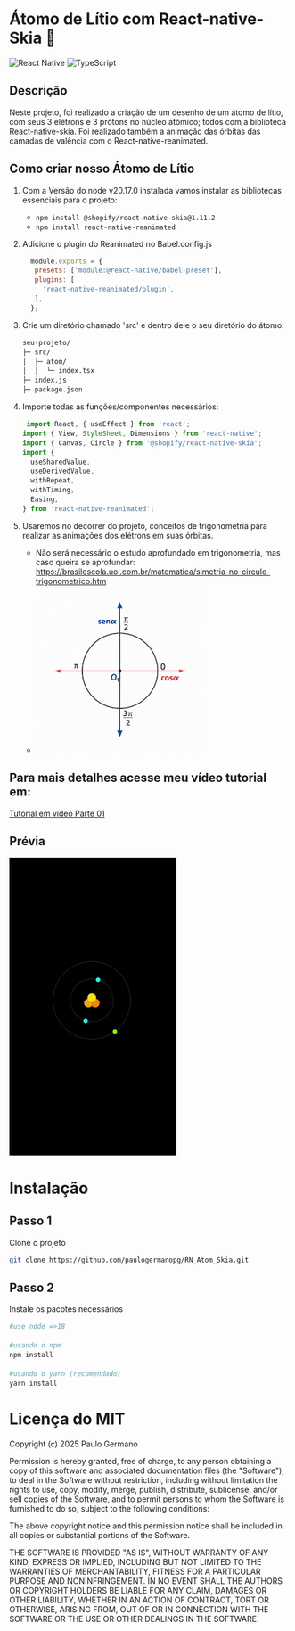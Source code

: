 # Átomo de Lítio com React-native-Skia 🎨
![React Native](https://img.shields.io/badge/react_native-%2320232a.svg?style=for-the-badge&logo=react&logoColor=%2361DAFB)
![TypeScript](https://img.shields.io/badge/typescript-%23007ACC.svg?style=for-the-badge&logo=typescript&logoColor=white)
## Descrição
Neste projeto, foi realizado a criação de um desenho de um átomo de lítio, com seus 3 elétrons e 3 prótons no núcleo atômico; todos com a biblioteca React-native-skia. Foi realizado também a animação das órbitas das camadas de valência com o React-native-reanimated.

## Como criar nosso Átomo de Lítio

1. Com a Versão do node v20.17.0 instalada vamos instalar as bibliotecas essenciais para o projeto:
   - `npm install @shopify/react-native-skia@1.11.2`
   - `npm install react-native-reanimated`

2. Adicione o plugin do Reanimated no Babel.config.js
   ```jsx
     module.exports = {
      presets: ['module:@react-native/babel-preset'],
      plugins: [
        'react-native-reanimated/plugin',
      ],
     };
    ```
3. Crie um diretório chamado 'src' e dentro dele o seu diretório do átomo.
    ```bash
    seu-projeto/
    ├─ src/
    │  ├─ atom/
    │  │  └─ index.tsx
    ├─ index.js
    ├─ package.json
   ```

4. Importe todas as funções/componentes necessários:
    ```jsx
     import React, { useEffect } from 'react';
    import { View, StyleSheet, Dimensions } from 'react-native';
    import { Canvas, Circle } from '@shopify/react-native-skia';
    import {
      useSharedValue,
      useDerivedValue,
      withRepeat,
      withTiming,
      Easing,
    } from 'react-native-reanimated';
    ```
 
5. Usaremos no decorrer do projeto, conceitos de trigonometria para realizar as animações dos elétrons em suas órbitas.
    - Não será necessário o estudo aprofundado em trigonometria, mas caso queira se aprofundar: https://brasilescola.uol.com.br/matematica/simetria-no-circulo-trigonometrico.htm
    - <img src="trigonometria.png" width="300" />

  ## Para mais detalhes acesse meu vídeo tutorial em:
   [Tutorial em vídeo Parte 01](https://www.youtube.com/watch?v=Ko15MtuEEzY)
 
## Prévia
<img src="atomgif.gif" width="300" />

# Instalação
## Passo 1
Clone o projeto
```bash
git clone https://github.com/paulogermanopg/RN_Atom_Skia.git
```
## Passo 2
Instale os pacotes necessários
```bash
#use node =>18

#usando o npm
npm install

#usando o yarn (recomendado)
yarn install
```

# Licença do MIT
Copyright (c) 2025 Paulo Germano

Permission is hereby granted, free of charge, to any person obtaining a copy
of this software and associated documentation files (the "Software"), to deal
in the Software without restriction, including without limitation the rights
to use, copy, modify, merge, publish, distribute, sublicense, and/or sell
copies of the Software, and to permit persons to whom the Software is
furnished to do so, subject to the following conditions:

The above copyright notice and this permission notice shall be included in all
copies or substantial portions of the Software.

THE SOFTWARE IS PROVIDED "AS IS", WITHOUT WARRANTY OF ANY KIND, EXPRESS OR
IMPLIED, INCLUDING BUT NOT LIMITED TO THE WARRANTIES OF MERCHANTABILITY,
FITNESS FOR A PARTICULAR PURPOSE AND NONINFRINGEMENT. IN NO EVENT SHALL THE
AUTHORS OR COPYRIGHT HOLDERS BE LIABLE FOR ANY CLAIM, DAMAGES OR OTHER
LIABILITY, WHETHER IN AN ACTION OF CONTRACT, TORT OR OTHERWISE, ARISING FROM,
OUT OF OR IN CONNECTION WITH THE SOFTWARE OR THE USE OR OTHER DEALINGS IN THE
SOFTWARE.
